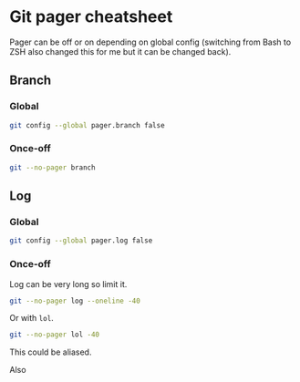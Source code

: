 # Git pager cheatsheet


Pager can be off or on depending on global config (switching from Bash to ZSH also changed this for me but it can be changed back).

## Branch

### Global

```sh
git config --global pager.branch false
```

### Once-off

```sh
git --no-pager branch
```

## Log

### Global

```sh
git config --global pager.log false
```

### Once-off

Log can be very long so limit it.

```sh
git --no-pager log --oneline -40
```

Or with `lol`.

```sh
git --no-pager lol -40
```

This could be aliased.

Also 
<!--stackedit_data:
eyJoaXN0b3J5IjpbLTExNjk0NTIxNTJdfQ==
-->